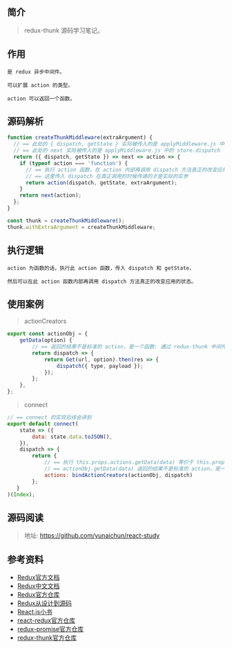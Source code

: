 ## 简介

> redux-thunk 源码学习笔记。

## 作用

```text
是 redux 异步中间件。

可以扩展 action 的类型。

action 可以返回一个函数。
```

## 源码解析

```js
function createThunkMiddleware(extraArgument) {
  // == 此处的 { dispatch, getState } 实际被传入的是 applyMiddleware.js 中的 middlewareAPI
  // == 此处的 next 实际被传入的是 applyMiddleware.js 中的 store.dispatch
  return ({ dispatch, getState }) => next => action => {
    if (typeof action === 'function') {
      // == 执行 action 函数，在 action 内部再调用 dispatch 方法真正的改变应用的状态
      // == 这里传入 dispatch 在真正调用的时候传递的才是实际的实参
      return action(dispatch, getState, extraArgument);
    }
    return next(action);
  };
}

const thunk = createThunkMiddleware();
thunk.withExtraArgument = createThunkMiddleware;
```

## 执行逻辑

```text
action 为函数的话，执行此 action 函数，传入 dispatch 和 getState，

然后可以在此 action 函数内部再调用 dispatch 方法真正的改变应用的状态。
```

## 使用案例

> actionCreators

```js
export const actionObj = {
    getData(option) {
        // == 返回的结果不是标准的 action，是一个函数: 通过 redux-thunk 中间件处理
        return dispatch => {
            return Get(url, option).then(res => {
                dispatch({ type, payload });
            });
        };
    },
};
```

> connect

```js
// == connect 的实现后续会讲到
export default connect(
    state => ({
        data: state.data.toJSON(),
    }),
    dispatch => {
        return {
            // == 执行 this.props.actions.getData(data) 等价于 this.props.dispatch(actionObj.getData(data))
            // == actionObj.getData(data) 返回的结果不是标准的 action，是一个函数
            actions: bindActionCreators(actionObj, dispatch)
        };
   }
)(Index);
```

## 源码阅读

> 地址: https://github.com/yunaichun/react-study

## 参考资料

- [Redux官方文档](https://redux.js.org/introduction/getting-started)
- [Redux中文文档](http://cn.redux.js.org/)
- [Redux官方仓库](https://github.com/reduxjs/redux)
- [Redux从设计到源码](https://tech.meituan.com/2017/07/14/redux-design-code.html)
- [React.js小书](http://huziketang.mangojuice.top/books/react/lesson30)
- [react-redux官方仓库](https://github.com/reduxjs/react-redux)
- [redux-promise官方仓库](https://github.com/redux-utilities/redux-promise)
- [redux-thunk官方仓库](https://github.com/reduxjs/redux-thunk)
